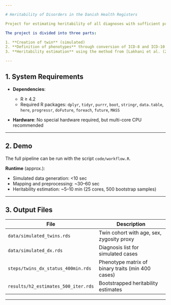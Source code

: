 ```yaml
---

# Heritability of Disorders in the Danish Health Registers

Project for estimating heritability of all diagnoses with sufficient prevalence in the Danish health registers using twins and siblings.

The project is divided into three parts:

1. **Creation of twin** (simulated)
2. **Definition of phenotypes** through conversion of ICD-8 and ICD-10 to phecodes
3. **Heritability estimation** using the method from [Lakhani et al. (2019)](https://www.nature.com/articles/s41588-018-0313-7)

---
```


## 1. System Requirements

* **Dependencies**:

  * R ≥ 4.2
  * Required R packages:
    `dplyr`, `tidyr`, `purrr`, `boot`, `stringr`, `data.table`,
    `here`, `progressr`, `doFuture`, `foreach`, `future`, `MASS`
* **Hardware**: No special hardware required, but multi-core CPU recommended

---

## 2. Demo

The full pipeline can be run with the script `code/workflow.R`.

**Runtime** (approx.):

* Simulated data generation: <10 sec
* Mapping and preprocessing: \~30–60 sec
* Heritability estimation: \~5–10 min (25 cores, 500 bootstrap samples)


---

## 3. Output Files

| File                                                | Description                                       |
| --------------------------------------------------- | ------------------------------------------------- |
| `data/simulated_twins.rds `                         | Twin cohort with age, sex, zygosity proxy         |
| `data/simulated_dx.rds`                             | Diagnosis list for simulated cases                |
| `steps/twins_dx_status_400min.rds`                  | Phenotype matrix of binary traits (min 400 cases) |
| `results/h2_estimates_500_iter.rds`                 | Bootstrapped heritability estimates               |

---
